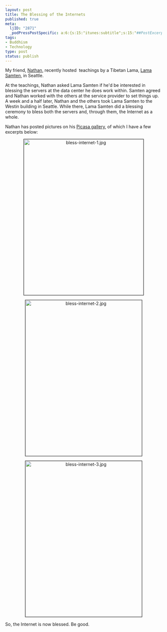 ```yaml
--- 
layout: post
title: The Blessing of the Internets
published: true
meta: 
  ljID: "2871"
  _podPressPostSpecific: a:6:{s:15:"itunes:subtitle";s:15:"##PostExcerpt##";s:14:"itunes:summary";s:15:"##PostExcerpt##";s:15:"itunes:keywords";s:17:"##WordPressCats##";s:13:"itunes:author";s:10:"##Global##";s:15:"itunes:explicit";s:7:"Default";s:12:"itunes:block";s:7:"Default";}
tags: 
- Buddhism
- Technology
type: post
status: publish
---
```

My friend, <a href="http://technosattva.org/">Nathan</a>, recently hosted  teachings by a Tibetan Lama, <a href="http://www.kagyu.org/kagyulineage/teachers/tea28.php">Lama Samten</a>, in Seattle.

At the teachings, Nathan asked Lama Samten if he'd be interested in blessing the servers at the data center he does work within. Samten agreed and Nathan worked with the others at the service provider to set things up. A week and a half later, Nathan and the others took Lama Samten to the Westin building in Seattle. While there, Lama Samten did a blessing ceremony to bless both the servers and, through them, the Internet as a whole.

Nathan has posted pictures on his <a href="http://picasaweb.google.com/nagardner/200709LamaSamtenBlessesTheInternets">Picasa gallery</a>, of which I have a few excerpts below:
<p style="text-align: center"><a href="http://www.flickr.com/photos/albill/1416274932/"><img src="http://farm2.static.flickr.com/1099/1416274932_29f5c18d8b.jpg" alt="bless-internet-1.jpg" border="1" height="500" width="385" /></a></p>
<p style="text-align: center"><a href="http://www.flickr.com/photos/albill/1415395257/"><img src="http://farm2.static.flickr.com/1043/1415395257_31eb23a2fd.jpg" alt="bless-internet-2.jpg" border="1" height="500" width="375" /></a></p>
<p style="text-align: center"><a href="http://www.flickr.com/photos/albill/1415395329/"><img src="http://farm2.static.flickr.com/1109/1415395329_09d1da960b.jpg" alt="bless-internet-3.jpg" border="1" height="500" width="375" /></a></p>
So, the Internet is now blessed. Be good.
